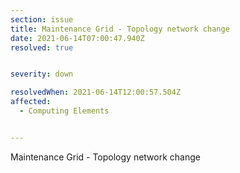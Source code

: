 ```yaml
---
section: issue
title: Maintenance Grid - Topology network change
date: 2021-06-14T07:00:47.940Z
resolved: true


severity: down

resolvedWhen: 2021-06-14T12:00:57.504Z
affected:
  - Computing Elements


---
```

Maintenance Grid - Topology network change